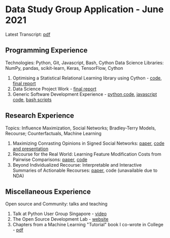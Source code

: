 # Data Study Group Application - June 2021

Latest Transcript: [pdf](https://github.com/kaivalyar/DSG/blob/master/Docs/Master-Transcript.pdf)

## Programming Experience
Technologies: Python, Git, Javascript, Bash, Cython
Data Science Libraries: NumPy, pandas, scikit-learn, Keras, TensorFlow, Cython

1. Optimising a Statistical Relational Learning library using Cython - [code](https://github.com/kaivalyar/pracmln), [final report](https://kaivalyar.github.io/gsoc18-pracmln/)
2. Data Science Project Work - [final report](https://not-a-hot-dog.github.io/spotify_project/)
3. Generic Software Development Experience - [python code](https://github.com/kaivalyar/HistManager), [javascript code](https://github.com/kaivalyar/GitPreview), [bash scripts](https://github.com/kaivalyar/ToggleTouch)

## Research Experience
Topics: Influence Maximization, Social Networks; Bradley-Terry Models, Recourse; Counterfactuals, Machine Learning

1. Maximizing Conrasting Opinions in Signed Social Networks: [paper](https://www.ntu.edu.sg/home/arijit.khan/Papers/cosine.pdf), [code and presentation](https://github.com/kaivalyar/COSiNeMax)
2. Recourse for the Real World: Learning Feature Modification Costs from Pairwise Comparisons: [paper](https://github.com/kaivalyar/DSG/blob/master/papers.zip), [code](https://github.com/kaivalyar/RealWorldRecourse)
3. Beyond Individualized Recourse: Interpretable and Interactive Summaries of Actionable Recourses: [paper](https://proceedings.neurips.cc/paper/2020/hash/8ee7730e97c67473a424ccfeff49ab20-Abstract.html), code (unavailable due to NDA)

## Miscellaneous Experience
Open source and Community: talks and teaching

1. Talk at Python User Group Singapore - [video](https://youtu.be/oeAlfulilXo)
2. The Open Source Development Lab - [website](https://osdlabs.github.io/projects.html)
3. Chapters from a Machine Learning "Tutorial" book I co-wrote in College - [pdf](https://github.com/kaivalyar/DSG/blob/master/Docs/Bachelor-BookChapters.pdf)

